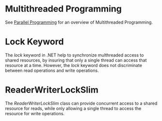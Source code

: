 # Multithreaded Programming
See [Parallel Programming](/docs/The-Basics/Parallel-Programming.md) for an overview of Multithreaded Programming.

# Lock Keyword
The *lock* keyword in .NET help to synchronize multhreaded access to shared resources, by insuring that only a single thread can access that resource at a time.  However, the *lock* keyword does not discriminate between read operations and write operations.  

# ReaderWriterLockSlim
The *ReaderWriterLockSlim* class can provide concurrent access to a shared resource for reads, while only allowing a single thread to access the resource for write operations.
